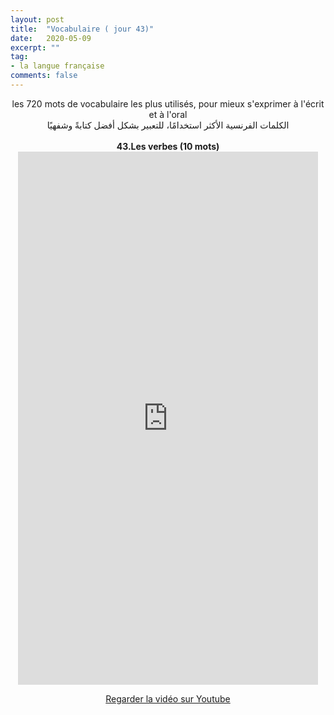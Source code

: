 ```yaml
---
layout: post
title:  "Vocabulaire ( jour 43)"
date:   2020-05-09
excerpt: ""
tag:
- la langue française
comments: false
---
```

 <center>     les 720 mots de vocabulaire les plus utilisés, pour mieux s'exprimer à l'écrit et à l'oral <br> الكلمات الفرنسية الأكثر استخدامًا، للتعبير بشكل أفضل كتابةً وشفهيًا <br><br>     <strong> 43.Les verbes (10 mots)</strong>     <br> <iframe width="480" height="853" src="https://www.youtube.com/embed/4J0hAj_P1RI" title="youtube video player" frameborder="0" allow="accelerometer, autoplay, clipboard-write, encrypted-media, gyroscope, picture-in-picture, web-share" allowfullscreen></iframe>     <br> <p markdown="0"><a href="https://youtube.com/shorts/4J0hAj_P1RI" class="btn btn-danger" target="_blank">Regarder la vidéo sur Youtube</a></p> </center>
